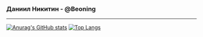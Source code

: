 ### Даниил Никитин - @Beoning
---
[![Anurag's GitHub stats](https://github-readme-stats.vercel.app/api?username=Beoning&show_icons=true&theme=radical&layout=compact)](https://github.com/anuraghazra/github-readme-stats) [![Top Langs](https://github-readme-stats.vercel.app/api/top-langs/?username=Beoning&layout=compact)](https://github.com/anuraghazra/github-readme-stats)
